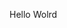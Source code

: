 Hello Wolrd























































































































































































































































































































































































































































































































































































































































































































































































































































































































































































































































































































































































































































































































































































































































































































































































































































































































































































